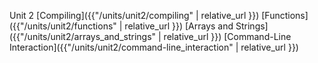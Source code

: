 Unit 2
[Compiling]({{"/units/unit2/compiling" | relative_url }})
[Functions]({{"/units/unit2/functions" | relative_url }})
[Arrays and Strings]({{"/units/unit2/arrays_and_strings" | relative_url }})
[Command-Line Interaction]({{"/units/unit2/command-line_interaction" | relative_url }})
